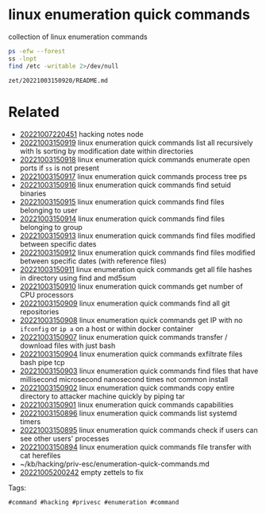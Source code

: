 # linux enumeration quick commands

collection of linux enumeration commands
```bash
ps -efw --forest
ss -lnpt
find /etc -writable 2>/dev/null
```

` zet/20221003150920/README.md `

# Related

- [20221007220451](/zet/20221007220451/README.md) hacking notes node
- [20221003150919](/zet/20221003150919/README.md) linux enumeration quick commands list all recursively with ls sorting by modification date within directories
- [20221003150918](/zet/20221003150918/README.md) linux enumeration quick commands enumerate open ports if `ss` is not present
- [20221003150917](/zet/20221003150917/README.md) linux enumeration quick commands process tree ps
- [20221003150916](/zet/20221003150916/README.md) linux enumeration quick commands find setuid binaries
- [20221003150915](/zet/20221003150915/README.md) linux enumeration quick commands find files belonging to user
- [20221003150914](/zet/20221003150914/README.md) linux enumeration quick commands find files belonging to group
- [20221003150913](/zet/20221003150913/README.md) linux enumeration quick commands find files modified between specific dates
- [20221003150912](/zet/20221003150912/README.md) linux enumeration quick commands find files modified between specific dates (with reference files)
- [20221003150911](/zet/20221003150911/README.md) linux enumeration quick commands get all file hashes in directory using find and md5sum
- [20221003150910](/zet/20221003150910/README.md) linux enumeration quick commands get number of CPU processors
- [20221003150909](/zet/20221003150909/README.md) linux enumeration quick commands find all git repositories
- [20221003150908](/zet/20221003150908/README.md) linux enumeration quick commands get IP with no `ifconfig` or `ip a` on a host or within docker container
- [20221003150907](/zet/20221003150907/README.md) linux enumeration quick commands transfer / download files with just bash
- [20221003150904](/zet/20221003150904/README.md) linux enumeration quick commands exfiltrate files bash pipe tcp
- [20221003150903](/zet/20221003150903/README.md) linux enumeration quick commands find files that have millisecond microsecond nanosecond times not common install
- [20221003150902](/zet/20221003150902/README.md) linux enumeration quick commands copy entire directory to attacker machine quickly by piping tar
- [20221003150901](/zet/20221003150901/README.md) linux enumeration quick commands capabilities
- [20221003150896](/zet/20221003150896/README.md) linux enumeration quick commands list systemd timers
- [20221003150895](/zet/20221003150895/README.md) linux enumeration quick commands check if users can see other users' processes
- [20221003150894](/zet/20221003150894/README.md) linux enumeration quick commands file transfer with cat herefiles
- ~/kb/hacking/priv-esc/enumeration-quick-commands.md
- [20221005200242](/zet/20221005200242/README.md) empty zettels to fix

Tags:

    #command #hacking #privesc #enumeration #command 
